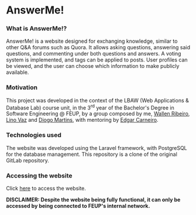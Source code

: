 # AnswerMe!

### What is AnswerMe!?
AnswerMe! is a website designed for exchanging knowledge, similar to other Q&A forums such as Quora. It allows asking questions, answering said questions, and commenting under both questions and answers. A voting system is implemented, and tags can be applied to posts. User profiles can be viewed, and the user can choose which information to make publicly available.

### Motivation
This project was developed in the context of the LBAW (Web Applications & Database Lab) course unit, in the 3<sup>rd</sup> year of the Bachelor's Degree in Software Engineering @ FEUP, by a group composed by me, [Wallen Ribeiro](https://github.com/Wallen-Ribeiro), [Lino Vaz]() and [Diogo Martins](), with mentoring by [Edgar Carneiro]().

### Technologies used
The website was developed using the Laravel framework, with PostgreSQL for the database management. This repository is a clone of the original GitLab repository.

### Accessing the website
Click [here](https://lbaw2392.lbaw.fe.up.pt/) to access the website.

**DISCLAIMER: Despite the website being fully functional, it can only be accessed by being connected to FEUP's internal network.**
